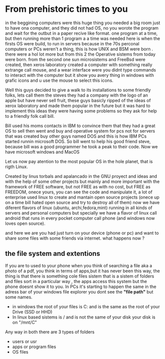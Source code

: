 # From prehistoric times to you

in the beggining  computers were this huge thing you needed a big room just to have ona  computer, and they did not had OS, no 
 you worote the program and wait for the outbut in a paper recive like format. one program at a time, but then running more 
than 1 program  a a time was needed here is when  the firsts OS were build, to run in servers because in the 70s perconal 
computers or PCs weren't a thing, this is how  UNIX and BSM were born . there were a hol lot more but  from this 2  the
 Operative sistems from today were born. from the second one  sun microsistems and FreeBsd were created, then xeros laboratory
 created a computer with something really extrange call mouse, and a wear interface were you didnt type commands to interact
 with the computer but it show you avery thing in windows with grafic icons and u use the mouse  to select this icons.

Well this guys decided to give a walk to its installations to some friendly folks, lets call them the steves they had a 
company with the logo of an apple but have never sell fruit, these guys  basicly ripped of the ideas of xerox laboratory
and made them popular in the future but  it was  hard to  implement this ideas they were having  some problems  so they ask for
help to a friendly folk call bill.

Bill used his moms contacts in IBM to convince them that they had a great OS to sell then went and buy and operative system 
for pcs not for servers that was created  buy other guys named DOS and this is how IBM PCs started runnin microsoft DOS.
So bill went to help his good friend steve, because bill was a good programmer he took a peak to their code. 
Now we have microsoft windows and MacOS 

Let us now pay atention to the most popular OS in the hole planet, that is rigth Linux.

Created by linus torbals and apalancado in the GNU proyect and ideas and with the help of some other projects but mainly 
and more important  with the framework of FREE software, but not FREE as with no cost, but FREE as  FREEDOM, onece yours, 
you can see the code and manipulate it, a lot of enterprise used linux to create and mantain open source projects 
(onece up on a time bill hated open source and try to destroy all of them) now we have diferent flavors of linux
 (ubuntu, archi,fedora,mint) running in all kinds of servers and personal computers but specially we have  a flavor of linux 
call android that runs in every pocket computer call phone (and windows now loves open source).

and here we are you had just turn on your device (phone or pc) and want to share some files  with some friends via internet.
what happens now ?
## the file system and extentions

If you are to used to your phone when you think of  searching a file aka a photo of a pdf, you think in terms of apps,but 
it has never been this way, the thing is that there is something cole files sistem that is  a sistem of folders and files
sort in a particular way , the apps access this system but the phone doesnt show it to you. In PCs it's starting to happen 
the same in the adress bar of your windows file explorer  you dont see the **"file path"** but some names.

 - in windows the root of your files is  C: and is the same as the root of your  Drive (SSD or HHD)
 - In linux based sistems is / and is not the same of your disk  your disk is on "/mnt/C"

Any way in both there are 3 types of folders 

 - users or usr
 - apps or program files
 - OS files
